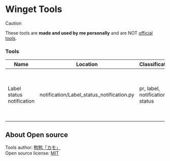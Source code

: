 # Winget Tools

> [!CAUTION]
> These tools are **made and used by me personally** and are NOT [official tools](https://github.com/microsoft/winget-pkgs/tree/master/Tools).  

### Tools

| Name | Location | Classification | To do | Language |
|-----|-----|-----|-----|-----|
| Label status notification | notification/Label_status_notification.py | pr, label, notification, status | Stay updated on the status of your pull request labels. | EN/Python |

## About Open source
Tools author: [鸭鸭「カモ」](https://duckduckstudio.github.io/yazicbs.github.io/zh_cn/index.html)  
Open source license: [MIT](https://github.com/DuckDuckStudio/winget-tools/blob/main/LICENSE)  

